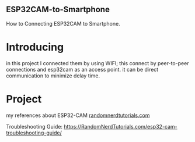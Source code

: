 ## ESP32CAM-to-Smartphone
How to Connecting ESP32CAM to Smartphone. 

# Introducing
in this project I connected them by using WIFI; this connect by peer-to-peer connections and esp32cam as an access point. it can be direct communication to minimize delay time. 

# Project
my references about ESP32-CAM [randomnerdtutorials.com](https://randomnerdtutorials.com/esp32-cam-video-streaming-web-server-camera-home-assistant/)

Troubleshooting Guide: https://RandomNerdTutorials.com/esp32-cam-troubleshooting-guide/


